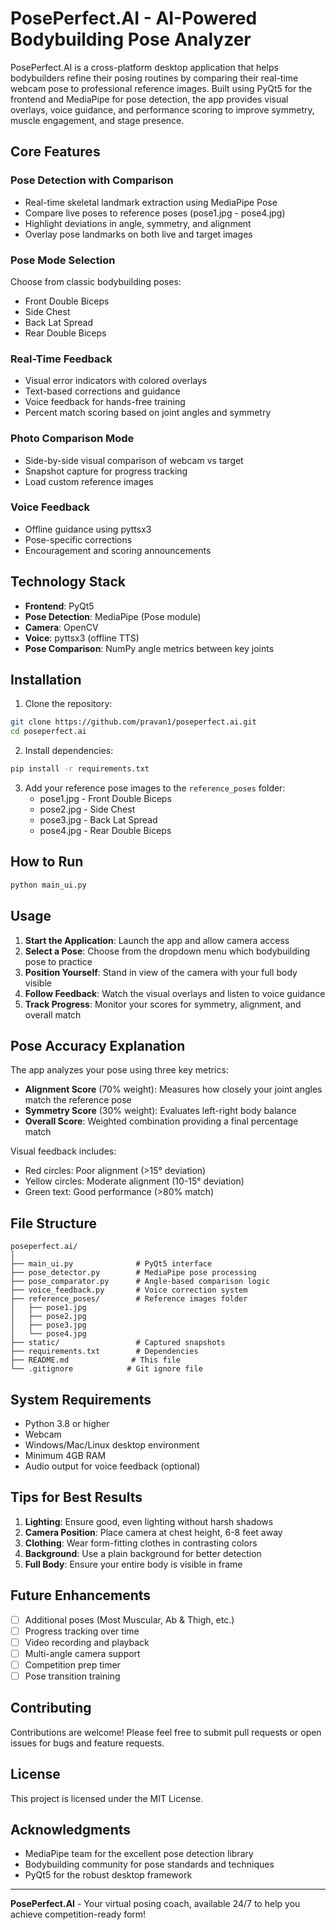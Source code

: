 # PosePerfect.AI - AI-Powered Bodybuilding Pose Analyzer

PosePerfect.AI is a cross-platform desktop application that helps bodybuilders refine their posing routines by comparing their real-time webcam pose to professional reference images. Built using PyQt5 for the frontend and MediaPipe for pose detection, the app provides visual overlays, voice guidance, and performance scoring to improve symmetry, muscle engagement, and stage presence.

## Core Features

### Pose Detection with Comparison
- Real-time skeletal landmark extraction using MediaPipe Pose
- Compare live poses to reference poses (pose1.jpg - pose4.jpg)
- Highlight deviations in angle, symmetry, and alignment
- Overlay pose landmarks on both live and target images

### Pose Mode Selection
Choose from classic bodybuilding poses:
- Front Double Biceps
- Side Chest
- Back Lat Spread
- Rear Double Biceps

### Real-Time Feedback
- Visual error indicators with colored overlays
- Text-based corrections and guidance
- Voice feedback for hands-free training
- Percent match scoring based on joint angles and symmetry

### Photo Comparison Mode
- Side-by-side visual comparison of webcam vs target
- Snapshot capture for progress tracking
- Load custom reference images

### Voice Feedback
- Offline guidance using pyttsx3
- Pose-specific corrections
- Encouragement and scoring announcements

## Technology Stack

- **Frontend**: PyQt5
- **Pose Detection**: MediaPipe (Pose module)
- **Camera**: OpenCV
- **Voice**: pyttsx3 (offline TTS)
- **Pose Comparison**: NumPy angle metrics between key joints

## Installation

1. Clone the repository:
```bash
git clone https://github.com/pravan1/poseperfect.ai.git
cd poseperfect.ai
```

2. Install dependencies:
```bash
pip install -r requirements.txt
```

3. Add your reference pose images to the `reference_poses` folder:
   - pose1.jpg - Front Double Biceps
   - pose2.jpg - Side Chest
   - pose3.jpg - Back Lat Spread
   - pose4.jpg - Rear Double Biceps

## How to Run

```bash
python main_ui.py
```

## Usage

1. **Start the Application**: Launch the app and allow camera access
2. **Select a Pose**: Choose from the dropdown menu which bodybuilding pose to practice
3. **Position Yourself**: Stand in view of the camera with your full body visible
4. **Follow Feedback**: Watch the visual overlays and listen to voice guidance
5. **Track Progress**: Monitor your scores for symmetry, alignment, and overall match

## Pose Accuracy Explanation

The app analyzes your pose using three key metrics:

- **Alignment Score** (70% weight): Measures how closely your joint angles match the reference pose
- **Symmetry Score** (30% weight): Evaluates left-right body balance
- **Overall Score**: Weighted combination providing a final percentage match

Visual feedback includes:
- Red circles: Poor alignment (>15° deviation)
- Yellow circles: Moderate alignment (10-15° deviation)
- Green text: Good performance (>80% match)

## File Structure

```
poseperfect.ai/
│
├── main_ui.py              # PyQt5 interface
├── pose_detector.py        # MediaPipe pose processing
├── pose_comparator.py      # Angle-based comparison logic
├── voice_feedback.py       # Voice correction system
├── reference_poses/        # Reference images folder
│   ├── pose1.jpg
│   ├── pose2.jpg
│   ├── pose3.jpg
│   └── pose4.jpg
├── static/                 # Captured snapshots
├── requirements.txt        # Dependencies
├── README.md              # This file
└── .gitignore            # Git ignore file
```

## System Requirements

- Python 3.8 or higher
- Webcam
- Windows/Mac/Linux desktop environment
- Minimum 4GB RAM
- Audio output for voice feedback (optional)

## Tips for Best Results

1. **Lighting**: Ensure good, even lighting without harsh shadows
2. **Camera Position**: Place camera at chest height, 6-8 feet away
3. **Clothing**: Wear form-fitting clothes in contrasting colors
4. **Background**: Use a plain background for better detection
5. **Full Body**: Ensure your entire body is visible in frame

## Future Enhancements

- [ ] Additional poses (Most Muscular, Ab & Thigh, etc.)
- [ ] Progress tracking over time
- [ ] Video recording and playback
- [ ] Multi-angle camera support
- [ ] Competition prep timer
- [ ] Pose transition training

## Contributing

Contributions are welcome! Please feel free to submit pull requests or open issues for bugs and feature requests.

## License

This project is licensed under the MIT License.

## Acknowledgments

- MediaPipe team for the excellent pose detection library
- Bodybuilding community for pose standards and techniques
- PyQt5 for the robust desktop framework

---

**PosePerfect.AI** - Your virtual posing coach, available 24/7 to help you achieve competition-ready form!